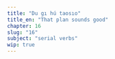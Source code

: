 ```yaml
---
title: "Du gı hú taosıo"
title_en: "That plan sounds good"
chapter: 16
slug: "16"
subject: "serial verbs"
wip: true
---
```

